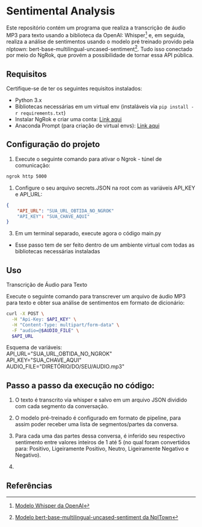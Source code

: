 # Sentimental Analysis

Este repositório contém um programa que realiza a transcrição de áudio MP3 para texto usando a biblioteca da OpenAI: Whisper[^1] e, em seguida, realiza a análise de sentimentos usando o modelo pré treinado provido pela nlptown: bert-base-multilingual-uncased-sentiment[^2].
Tudo isso conectado por meio do NgRok, que provém a possibilidade de tornar essa API pública.

## Requisitos

Certifique-se de ter os seguintes requisitos instalados:

- Python 3.x
- Bibliotecas necessárias em um virtual env (instaláveis via `pip install -r requirements.txt`)
- Instalar NgRok e criar uma conta: [Link aqui](https://ngrok.com/download)
- Anaconda Prompt (para criação de virtual envs): [Link aqui](https://www.anaconda.com/download)

## Configuração do projeto

1. Execute o seguinte comando para ativar o Ngrok - túnel de comunicação:
```bash
ngrok http 5000
```

1. Configure o seu arquivo secrets.JSON na root com as variáveis API_KEY e API_URL:
```json
{
    "API_URL": "SUA_URL_OBTIDA_NO_NGROK"
    "API_KEY": "SUA_CHAVE_AQUI"
}
```

3. Em um terminal separado, execute agora o código main.py
- Esse passo tem de ser feito dentro de um ambiente virtual com todas as bibliotecas necessárias instaladas

## Uso
Transcrição de Áudio para Texto

Execute o seguinte comando para transcrever um arquivo de áudio MP3 para texto e obter sua análise de sentimentos em formato de dicionário:
```bash
curl -X POST \
  -H "Api-Key: $API_KEY" \
  -H "Content-Type: multipart/form-data" \
  -F "audio=@$AUDIO_FILE" \
  $API_URL
```
Esquema de variáveis:<br>
API_URL="SUA_URL_OBTIDA_NO_NGROK" <br>
API_KEY="SUA_CHAVE_AQUI" <br>
AUDIO_FILE="DIRETÓRIO/DO/SEU/AUDIO.mp3"

## Passo a passo da execução no código: 
1. O texto é transcrito via whisper e salvo em um arquivo JSON dividido com cada segmento da conversação.

2. O modelo pré-treinado é configurado em formato de pipeline, para assim poder receber uma lista de segmentos/partes da conversa.

3. Para cada uma das partes dessa conversa, é inferido seu respectivo sentimento entre valores inteiros de 1 até 5 (no qual foram convertidos para: Positivo, Ligeiramente Positivo, Neutro, Ligeiramente Negativo e Negativo).
4. 

## Referências
[^1]: [Modelo Whisper da OpenAI](https://openai.com/research/whisper)
[^2]: [Modelo bert-base-multilingual-uncased-sentiment da NplTown](https://huggingface.co/nlptown/bert-base-multilingual-uncased-sentiment)

